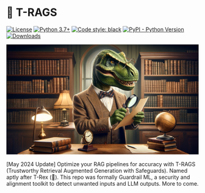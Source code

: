# 🦖 T-RAGS
[![License](https://img.shields.io/badge/License-Apache_2.0-blue.svg)](https://opensource.org/licenses/Apache-2.0)
[![Python 3.7+](https://img.shields.io/badge/python-3.7+-blue.svg)](https://www.python.org/downloads/release/python-370/)
[![Code style: black](https://img.shields.io/badge/code%20style-black-000000.svg)](https://github.com/psf/black)
[![PyPI - Python Version](https://img.shields.io/pypi/v/llm-guard)](https://pypi.org/project/guardrail-ml)
[![Downloads](https://static.pepy.tech/badge/guardrail-ml)](https://pepy.tech/project/guardrail-ml)

![plot](./static/images/trex.png)


[May 2024 Update] Optimize your RAG pipelines for accuracy with T-RAGS (Trustworthy Retrieval Augmented Generation with Safeguards). Named aptly after T-Rex (🦖). This repo was formally Guardrail ML, a security and alignment toolkit to detect unwanted inputs and LLM outputs. More to come.

